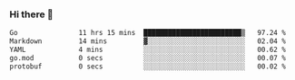 ### Hi there 👋

<!--
**yeya24/yeya24** is a ✨ _special_ ✨ repository because its `README.md` (this file) appears on your GitHub profile.

Here are some ideas to get you started:

- 🔭 I’m currently working on ...
- 🌱 I’m currently learning ...
- 👯 I’m looking to collaborate on ...
- 🤔 I’m looking for help with ...
- 💬 Ask me about ...
- 📫 How to reach me: ...
- 😄 Pronouns: ...
- ⚡ Fun fact: ...
-->

<!--START_SECTION:waka-->

```txt
Go               11 hrs 15 mins  ████████████████████████▒   97.24 %
Markdown         14 mins         ▓░░░░░░░░░░░░░░░░░░░░░░░░   02.04 %
YAML             4 mins          ░░░░░░░░░░░░░░░░░░░░░░░░░   00.62 %
go.mod           0 secs          ░░░░░░░░░░░░░░░░░░░░░░░░░   00.07 %
protobuf         0 secs          ░░░░░░░░░░░░░░░░░░░░░░░░░   00.02 %
```

<!--END_SECTION:waka-->
